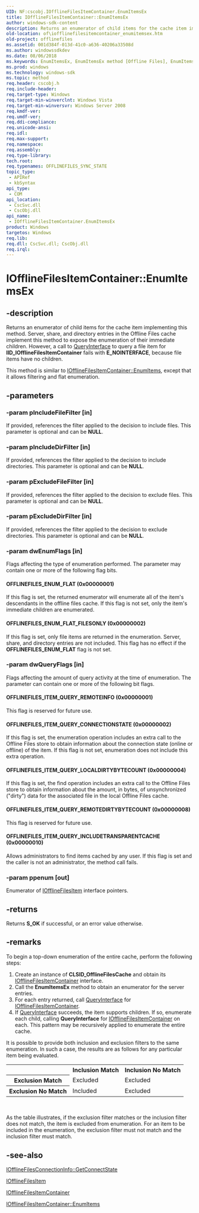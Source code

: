 ```yaml
---
UID: NF:cscobj.IOfflineFilesItemContainer.EnumItemsEx
title: IOfflineFilesItemContainer::EnumItemsEx
author: windows-sdk-content
description: Returns an enumerator of child items for the cache item implementing this method.
old-location: of\iofflinefilesitemcontainer_enumitemsex.htm
old-project: offlinefiles
ms.assetid: 001d384f-013d-41c0-a636-40206a33508d
ms.author: windowssdkdev
ms.date: 08/06/2018
ms.keywords: EnumItemsEx, EnumItemsEx method [Offline Files], EnumItemsEx method [Offline Files],IOfflineFilesItemContainer interface, IOfflineFilesItemContainer interface [Offline Files],EnumItemsEx method, IOfflineFilesItemContainer.EnumItemsEx, IOfflineFilesItemContainer::EnumItemsEx, OFFLINEFILES_ENUM_FLAT, OFFLINEFILES_ENUM_FLAT_FILESONLY, OFFLINEFILES_ITEM_QUERY_CONNECTIONSTATE, OFFLINEFILES_ITEM_QUERY_INCLUDETRANSPARENTCACHE, OFFLINEFILES_ITEM_QUERY_LOCALDIRTYBYTECOUNT, OFFLINEFILES_ITEM_QUERY_REMOTEDIRTYBYTECOUNT, OFFLINEFILES_ITEM_QUERY_REMOTEINFO, cscobj/IOfflineFilesItemContainer::EnumItemsEx, of.iofflinefilesitemcontainer_enumitemsex
ms.prod: windows
ms.technology: windows-sdk
ms.topic: method
req.header: cscobj.h
req.include-header: 
req.target-type: Windows
req.target-min-winverclnt: Windows Vista
req.target-min-winversvr: Windows Server 2008
req.kmdf-ver: 
req.umdf-ver: 
req.ddi-compliance: 
req.unicode-ansi: 
req.idl: 
req.max-support: 
req.namespace: 
req.assembly: 
req.type-library: 
tech.root: 
req.typenames: OFFLINEFILES_SYNC_STATE
topic_type:
 - APIRef
 - kbSyntax
api_type:
 - COM
api_location:
 - CscSvc.dll
 - CscObj.dll
api_name:
 - IOfflineFilesItemContainer.EnumItemsEx
product: Windows
targetos: Windows
req.lib: 
req.dll: CscSvc.dll; CscObj.dll
req.irql: 
---
```


# IOfflineFilesItemContainer::EnumItemsEx


## -description


Returns an enumerator of child items for the cache item implementing this method. Server, share, and directory entries in the Offline Files cache implement this method to expose the enumeration of their immediate children.  However, a call to <a href="_com_iunknown_queryinterface">QueryInterface</a> to query a file item for <b>IID_IOfflineFilesItemContainer</b> fails with <b>E_NOINTERFACE</b>, because file items have no children.

This method is similar to <a href="https://msdn.microsoft.com/9960e8f8-4d15-4a53-aa77-d0105b6a59d1">IOfflineFilesItemContainer::EnumItems</a>, except that it allows filtering and flat enumeration.


## -parameters




### -param pIncludeFileFilter [in]

If provided, references the filter applied to the decision to include files.  This parameter is optional and can be <b>NULL</b>.


### -param pIncludeDirFilter [in]

If provided, references the filter applied to the decision to include directories.  This parameter is optional and can be <b>NULL</b>.


### -param pExcludeFileFilter [in]

If provided, references the filter applied to the decision to exclude files.  This parameter is optional and can be <b>NULL</b>.


### -param pExcludeDirFilter [in]

If provided, references the filter applied to the decision to exclude directories.  This parameter is optional and can be <b>NULL</b>.


### -param dwEnumFlags [in]

Flags affecting the type of enumeration performed.  The parameter may contain one or more of the following flag bits.



#### OFFLINEFILES_ENUM_FLAT (0x00000001)

If this flag is set, the returned enumerator will enumerate all of the item's descendants in the offline files cache.  If this flag is not set, only the item's immediate children are enumerated.



#### OFFLINEFILES_ENUM_FLAT_FILESONLY (0x00000002)

If this flag is set, only file items are returned in the enumeration.  Server, share, and directory entries are not included.  This flag has no effect if the <b>OFFLINEFILES_ENUM_FLAT</b> flag is not set.


### -param dwQueryFlags [in]

Flags affecting the amount of query activity at the time of enumeration.  The parameter can contain one or more of the following bit flags.



#### OFFLINEFILES_ITEM_QUERY_REMOTEINFO (0x00000001)

This flag is reserved for future use.



#### OFFLINEFILES_ITEM_QUERY_CONNECTIONSTATE (0x00000002)

If this flag is set, the enumeration operation includes an extra call to the Offline Files store to obtain information about the connection state (online or offline) of the item.  If this flag is not set, enumeration does not include this extra operation.



#### OFFLINEFILES_ITEM_QUERY_LOCALDIRTYBYTECOUNT (0x00000004)

If this flag is set, the find operation includes an extra call to the Offline Files store to obtain information about the amount, in bytes, of unsynchronized ("dirty") data for the associated file in the local Offline Files cache.



#### OFFLINEFILES_ITEM_QUERY_REMOTEDIRTYBYTECOUNT (0x00000008)

This flag is reserved for future use.



#### OFFLINEFILES_ITEM_QUERY_INCLUDETRANSPARENTCACHE (0x00000010)

Allows administrators to find items cached by any user. If this flag is set and the caller is not an administrator, the method call fails.


### -param ppenum [out]

Enumerator of <a href="https://msdn.microsoft.com/870cf4c4-e757-429d-b6cc-c136ed5aa10e">IOfflineFilesItem</a> interface pointers.


## -returns



Returns <b>S_OK</b> if successful, or an error value otherwise.




## -remarks



To begin a top-down enumeration of the entire cache, perform the following steps:

<ol>
<li>Create an instance of <b>CLSID_OfflineFilesCache</b> and obtain its 
      <a href="https://msdn.microsoft.com/328ad076-cafd-461e-8085-7fca65063fa0">IOfflineFilesItemContainer</a> interface.</li>
<li>Call the <b>EnumItemsEx</b> method to obtain an enumerator for the server entries.</li>
<li>For each entry returned, call <a href="_com_iunknown_queryinterface">QueryInterface</a> for  <a href="https://msdn.microsoft.com/328ad076-cafd-461e-8085-7fca65063fa0">IOfflineFilesItemContainer</a>.</li>
<li>If <a href="_com_iunknown_queryinterface">QueryInterface</a> succeeds, the item supports children.  If so, enumerate each child, calling <b>QueryInterface</b> for <a href="https://msdn.microsoft.com/328ad076-cafd-461e-8085-7fca65063fa0">IOfflineFilesItemContainer</a> on each.  This pattern may be recursively applied to enumerate the entire cache.</li>
</ol>
It is possible to provide both inclusion and exclusion filters to the same enumeration. In such a case, the results are as follows for any particular item being evaluated.

<table>
<tr>
<th></th>
<th>Inclusion Match</th>
<th>Inclusion No Match</th>
</tr>
<tr>
<th>Exclusion Match</th>
<td>Excluded</td>
<td>Excluded</td>
</tr>
<tr>
<th>Exclusion No Match</th>
<td>Included</td>
<td>Excluded</td>
</tr>
</table>
 

As the table illustrates, if the exclusion filter matches or the inclusion filter does not match, the item is excluded from enumeration.  For an item to be included in the enumeration, the exclusion filter must not match and the inclusion filter must match.




## -see-also




<a href="https://msdn.microsoft.com/83b082b4-5845-44b7-9456-f00b357e345a">IOfflineFilesConnectionInfo::GetConnectState</a>



<a href="https://msdn.microsoft.com/870cf4c4-e757-429d-b6cc-c136ed5aa10e">IOfflineFilesItem</a>



<a href="https://msdn.microsoft.com/328ad076-cafd-461e-8085-7fca65063fa0">IOfflineFilesItemContainer</a>



<a href="https://msdn.microsoft.com/9960e8f8-4d15-4a53-aa77-d0105b6a59d1">IOfflineFilesItemContainer::EnumItems</a>
 

 

